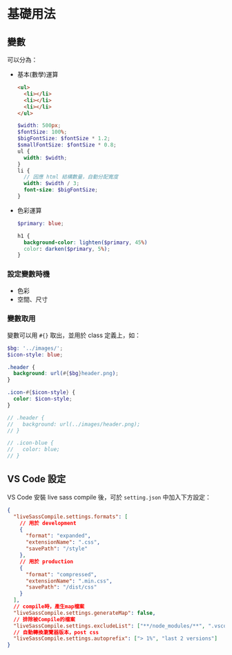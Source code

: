 # 基礎用法

## 變數

可以分為：

- 基本(數學)運算

  ```html
  <ul>
    <li></li>
    <li></li>
    <li></li>
  </ul>
  ```

  ```scss
  $width: 500px;
  $fontSize: 100%;
  $bigFontSize: $fontSize * 1.2;
  $smallFontSize: $fontSize * 0.8;
  ul {
    width: $width;
  }
  li {
    // 因應 html 結構數量，自動分配寬度
    width: $width / 3;
    font-size: $bigFontSize;
  }
  ```

- 色彩運算

  ```scss
  $primary: blue;

  h1 {
    background-color: lighten($primary, 45%)
    color: darken($primary, 5%);
  }
  ```

### 設定變數時機

- 色彩
- 空間、尺寸

### 變數取用

變數可以用 `#{}` 取出，並用於 class 定義上，如：

```scss
$bg: '../images/';
$icon-style: blue;

.header {
  background: url(#{$bg}header.png);
}

.icon-#{$icon-style} {
  color: $icon-style;
}

// .header {
//   background: url(../images/header.png);
// }

// .icon-blue {
//   color: blue;
// }
```

## VS Code 設定

VS Code 安裝 live sass compile 後，可於 `setting.json` 中加入下方設定：

```json
{
  "liveSassCompile.settings.formats": [
    // 用於 development
    {
      "format": "expanded",
      "extensionName": ".css",
      "savePath": "/style"
    },
    // 用於 production
    {
      "format": "compressed",
      "extensionName": ".min.css",
      "savePath": "/dist/css"
    }
  ],
  // compile時，產生map檔案
  "liveSassCompile.settings.generateMap": false,
  // 排除被Compile的檔案
  "liveSassCompile.settings.excludeList": ["**/node_modules/**", ".vscode/**"],
  // 自動轉換瀏覽器版本，post css
  "liveSassCompile.settings.autoprefix": ["> 1%", "last 2 versions"]
}
```
